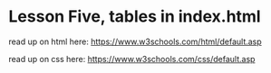 # Lesson Five, tables in index.html

read up on html here: https://www.w3schools.com/html/default.asp

read up on css here: https://www.w3schools.com/css/default.asp
